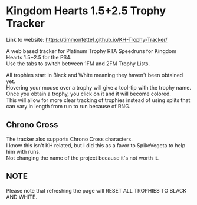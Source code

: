 Kingdom Hearts 1.5+2.5 Trophy Tracker
===================

Link to website: https://timmonfette1.github.io/KH-Trophy-Tracker/

A web based tracker for Platinum Trophy RTA Speedruns for Kingdom Hearts 1.5+2.5 for the PS4.<br />
Use the tabs to switch between 1FM and 2FM Trophy Lists.<br />

All trophies start in Black and White meaning they haven't been obtained yet.<br />
Hovering your mouse over a trophy will give a tool-tip with the trophy name.<br />
Once you obtain a trophy, you click on it and it will become colored.<br />
This will allow for more clear tracking of trophies instead of using splits that can vary in length from run to run because of RNG.

Chrono Cross
-------
The tracker also supports Chrono Cross characters.<br />
I know this isn't KH related, but I did this as a favor to SpikeVegeta to help him with runs.<br />
Not changing the name of the project because it's not worth it.

NOTE
-------
Please note that refreshing the page will RESET ALL TROPHIES TO BLACK AND WHITE.
